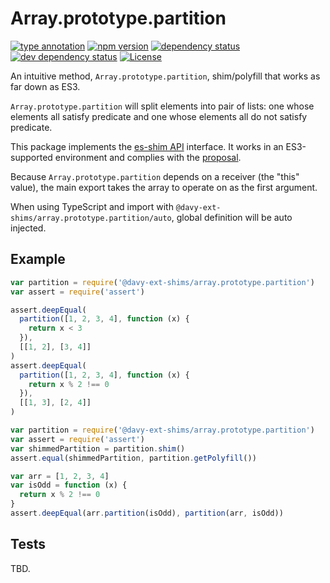 # Array.prototype.partition

[![type annotation][type-anno-svg]][package-url]
[![npm version][npm-version-svg]][package-url]
[![dependency status][deps-svg]][deps-url]
[![dev dependency status][dev-deps-svg]][dev-deps-url]
[![License][license-image]][license-url]

An intuitive method, `Array.prototype.partition`, shim/polyfill that works as far down as ES3.

`Array.prototype.partition` will split elements into pair of lists: one whose elements all satisfy predicate and one whose elements all do not satisfy predicate.

This package implements the [es-shim API](https://github.com/es-shims/api) interface. It works in an ES3-supported environment and complies with the [proposal](https://davy-ext-shims.github.io/Array.prototype.partition/).

Because `Array.prototype.partition` depends on a receiver (the "this" value), the main export takes the array to operate on as the first argument.

When using TypeScript and import with `@davy-ext-shims/array.prototype.partition/auto`, global definition will be auto injected.

## Example

```js
var partition = require('@davy-ext-shims/array.prototype.partition')
var assert = require('assert')

assert.deepEqual(
  partition([1, 2, 3, 4], function (x) {
    return x < 3
  }),
  [[1, 2], [3, 4]]
)
assert.deepEqual(
  partition([1, 2, 3, 4], function (x) {
    return x % 2 !== 0
  }),
  [[1, 3], [2, 4]]
)
```

```js
var partition = require('@davy-ext-shims/array.prototype.partition')
var assert = require('assert')
var shimmedPartition = partition.shim()
assert.equal(shimmedPartition, partition.getPolyfill())

var arr = [1, 2, 3, 4]
var isOdd = function (x) {
  return x % 2 !== 0
}
assert.deepEqual(arr.partition(isOdd), partition(arr, isOdd))
```

## Tests

TBD.

[package-url]: https://npmjs.org/package/@davy-ext-shims/array.prototype.partition
[type-anno-svg]: https://img.shields.io/npm/types/@davy-ext-shims/array.prototype.partition.svg
[npm-version-svg]: https://img.shields.io/npm/v/@davy-ext-shims/array.prototype.partition.svg
[deps-svg]: https://david-dm.org/davy-ext-shims/Array.prototype.partition.svg
[deps-url]: https://david-dm.org/davy-ext-shims/Array.prototype.partition
[dev-deps-svg]: https://david-dm.org/davy-ext-shims/Array.prototype.partition/dev-status.svg
[dev-deps-url]: https://david-dm.org/davy-ext-shims/Array.prototype.partition#info=devDependencies
[license-image]: https://img.shields.io/npm/l/@davy-ext-shims/array.prototype.partition.svg
[license-url]: LICENSE
